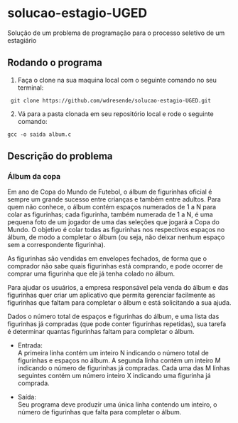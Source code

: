 # solucao-estagio-UGED
Solução de um problema de programação para o processo seletivo de um estagiário

## Rodando o programa

1. Faça o clone na sua maquina local com o seguinte comando no seu terminal: <br>

` git clone https://github.com/wdresende/solucao-estagio-UGED.git`

2. Vá para a pasta clonada em seu repositório local e rode o seguinte comando:

` gcc -o saida album.c `

## Descrição do problema

### Álbum da copa
Em ano de Copa do Mundo de Futebol, o álbum de figurinhas oficial é sempre um grande sucesso entre crianças e também entre adultos. Para quem não conhece, o álbum contém espaços numerados de 1 a N para colar as figurinhas; cada figurinha, também numerada de 1 a N, é uma pequena foto de um jogador de uma das seleções que jogará a Copa do Mundo. O objetivo é colar todas as figurinhas nos respectivos espaços no álbum, de modo a completar o álbum (ou seja, não deixar nenhum espaço sem a correspondente figurinha).

As figurinhas são vendidas em envelopes fechados, de forma que o comprador não sabe quais figurinhas está comprando, e pode ocorrer de comprar uma figurinha que ele já tenha colado no álbum.

Para ajudar os usuários, a empresa responsável pela venda do álbum e das figurinhas quer criar um aplicativo que permita gerenciar facilmente as figurinhas que faltam para completar o álbum e está solicitando a sua ajuda.

Dados o número total de espaços e figurinhas do álbum, e uma lista das figurinhas já compradas (que pode conter figurinhas repetidas), sua tarefa é determinar quantas figurinhas faltam para completar o álbum.

- Entrada: <br>
A primeira linha contém um inteiro N indicando o número total de figurinhas e espaços no álbum. A segunda linha contém um inteiro M indicando o número de figurinhas já compradas. Cada uma das M linhas seguintes contém um número inteiro X indicando uma figurinha já comprada.

- Saída: <br>
Seu programa deve produzir uma única linha contendo um inteiro, o número de figurinhas que falta para completar o álbum.
